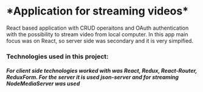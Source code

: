 <h1>*Application for streaming videos*</h1> 

React based application with CRUD operaitons and OAuth authentication with the possibility to stream video from local computer. In this app main focus was on React, so server side was secondary and it is very simpified.

<h3>Technologies used in this project:</h3>
<h5>For client side technologies worked with was React, Redux, React-Router, ReduxForm. For the server it is used json-server and for streaming NodeMediaServer was used</h5>

